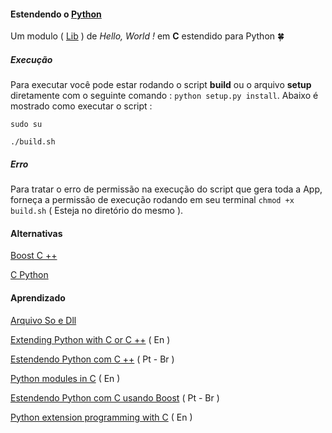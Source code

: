 
#### Estendendo o [Python](https://www.python.org/doc/)

Um modulo ( [Lib](https://pt.wikipedia.org/wiki/Biblioteca_(computa%C3%A7%C3%A3o)) ) de *Hello, World !* em **C** estendido para Python :four_leaf_clover:


##### Execução

Para executar você pode estar rodando o script **build** ou o arquivo **setup** diretamente com o seguinte comando : `python setup.py install`. Abaixo é mostrado como executar o script :

`sudo su`

`./build.sh`

##### Erro

Para tratar o erro de permissão na execução do script que gera toda a App, forneça
a permissão de execução rodando em seu terminal `chmod +x build.sh` ( Esteja no diretório do mesmo ).

#### Alternativas

[Boost C ++](http://www.boost.org/doc/libs/1_39_0/libs/python/doc/index.html)

[C Python](http://cython.org/)

#### Aprendizado

[Arquivo So e Dll](http://bit.ly/2sf6GME)

[Extending Python with C or C ++](https://docs.python.org/2/extending/extending.html) ( En )

[Estendendo Python com C ++](https://imasters.com.br/linguagens/py/estendendo-python-com-c/?trace=1519021197&source=single) ( Pt - Br )

[Python modules in C](http://dan.iel.fm/posts/python-c-extensions/) ( En )

[Estendendo Python com C usando Boost](http://www.revistabw.com.br/revistabw/extendendo-python-com-c-usando-boost/) ( Pt - Br )

[Python extension programming with C](https://www.tutorialspoint.com/python/python_further_extensions.htm) ( En )
